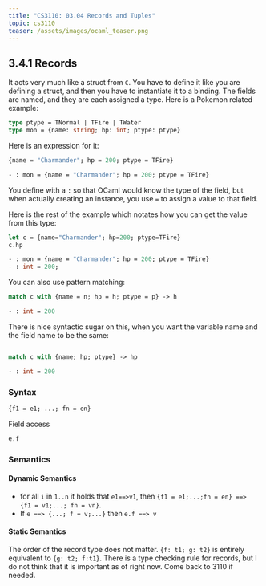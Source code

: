 ```yaml
---
title: "CS3110: 03.04 Records and Tuples"
topic: cs3110
teaser: /assets/images/ocaml_teaser.png
---
```


## 3.4.1 Records

It acts very much like a struct from `C`. You have to define it like you are defining a struct, and then you have to instantiate it to a binding. The fields are named, and they are each assigned a type. Here is a Pokemon related example:

```OCaml
type ptype = TNormal | TFire | TWater
type mon = {name: string; hp: int; ptype: ptype}
```

Here is an expression for it:

```OCaml
{name = "Charmander"; hp = 200; ptype = TFire}
```

```OCaml
- : mon = {name = "Charmander"; hp = 200; ptype = TFire}
```

You define with a `:` so that OCaml would know the type of the field, but when actually creating an instance, you use `=` to assign a value to that field.

Here is the rest of the example which notates how you can get the value from this type:

```OCaml
let c = {name="Charmander"; hp=200; ptype=TFire}
c.hp
```

```OCaml
- : mon = {name = "Charmander"; hp = 200; ptype = TFire}
- : int = 200;
```

You can also use pattern matching:

```OCaml
match c with {name = n; hp = h; ptype = p} -> h
```

```OCaml
- : int = 200
```

There is nice syntactic sugar on this, when you want the variable name and the field name to be the same:

```OCaml

match c with {name; hp; ptype} -> hp
```

```OCaml
- : int = 200
```

### Syntax

```OCaml
{f1 = e1; ...; fn = en}
```

Field access

```OCaml
e.f
```

### Semantics

#### Dynamic Semantics

- for all `i` in `1..n` it holds  that `e1==>v1`, then `{f1 = e1;...;fn = en} ==> {f1 = v1;...; fn = vn}`.
- If `e ==> {...; f = v;...}` then `e.f ==> v`

#### Static Semantics

The order of the record type does not matter. `{f: t1; g: t2}` is entirely equivalent to `{g: t2; f:t1}`. There is a type checking rule for records, but I do not think that it is important as of right now. Come back to 3110 if needed.
